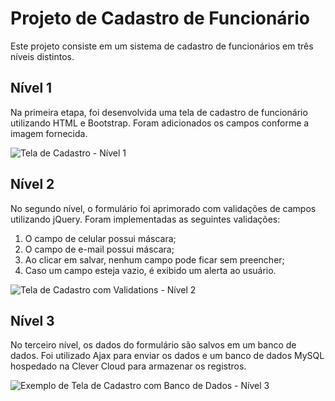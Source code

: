 # Projeto de Cadastro de Funcionário

Este projeto consiste em um sistema de cadastro de funcionários em três níveis distintos.

## Nível 1

Na primeira etapa, foi desenvolvida uma tela de cadastro de funcionário utilizando HTML e Bootstrap. Foram adicionados os campos conforme a imagem fornecida.

![Tela de Cadastro - Nível 1](https://i.imgur.com/5sTFu49.png)

## Nível 2

No segundo nível, o formulário foi aprimorado com validações de campos utilizando jQuery. Foram implementadas as seguintes validações:

1. O campo de celular possui máscara;
2. O campo de e-mail possui máscara;
3. Ao clicar em salvar, nenhum campo pode ficar sem preencher;
4. Caso um campo esteja vazio, é exibido um alerta ao usuário.

![Tela de Cadastro com Validations - Nível 2](https://i.imgur.com/V7pKSeU.png)

## Nível 3

No terceiro nível, os dados do formulário são salvos em um banco de dados. Foi utilizado Ajax para enviar os dados e um banco de dados MySQL hospedado na Clever Cloud para armazenar os registros.

![Exemplo de Tela de Cadastro com Banco de Dados - Nível 3](https://i.imgur.com/s5904Uv.png)
